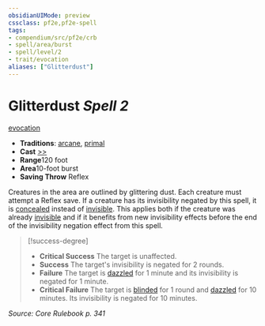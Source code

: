 ```yaml
---
obsidianUIMode: preview
cssclass: pf2e,pf2e-spell
tags:
- compendium/src/pf2e/crb
- spell/area/burst
- spell/level/2
- trait/evocation
aliases: ["Glitterdust"]
---
```

# Glitterdust *Spell 2*   
[evocation](../../Rules/traits/evocation.md)  

- **Traditions**: [arcane](../../Rules/traits/arcane.md), [primal](../../Rules/traits/primal.md)
- **Cast** [>>](../../Rules/core-rulebook/chapter-9-playing-the-game.md#Actions "Two-Action") 
- **Range**120 foot
- **Area**10-foot burst
- **Saving Throw** Reflex

Creatures in the area are outlined by glittering dust. Each creature must attempt a Reflex save. If a creature has its invisibility negated by this spell, it is [concealed](../../Rules/conditions.md#Concealed) instead of [invisible](../../Rules/conditions.md#Invisible). This applies both if the creature was already [invisible](../../Rules/conditions.md#Invisible) and if it benefits from new invisibility effects before the end of the invisibility negation effect from this spell.

> [!success-degree] 
> - **Critical Success** The target is unaffected.
> - **Success** The target's invisibility is negated for 2 rounds.
> - **Failure** The target is [dazzled](../../Rules/conditions.md#Dazzled) for 1 minute and its invisibility is negated for 1 minute.
> - **Critical Failure** The target is [blinded](../../Rules/conditions.md#Blinded) for 1 round and [dazzled](../../Rules/conditions.md#Dazzled) for 10 minutes. Its invisibility is negated for 10 minutes.

*Source: Core Rulebook p. 341*